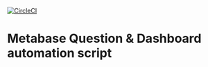 [![CircleCI](https://circleci.com/gh/bcgov/cas-metascript.svg?style=svg)](https://circleci.com/gh/bcgov/cas-metascript)

# Metabase Question & Dashboard automation script